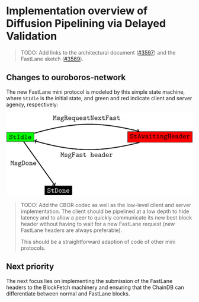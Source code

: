 # Implementation overview of Diffusion Pipelining via Delayed Validation

> TODO: Add links to the architectural document ([#3597](https://github.com/input-output-hk/ouroboros-network/pull/3579)) and the FastLane sketch ([#3569](https://github.com/input-output-hk/ouroboros-network/pull/3569)).

## Changes to ouroboros-network

The new FastLane mini protocol is modeled by this simple state machine, where `StIdle` is the initial state, and green and red indicate client and server agency, respectively:

![FastLane state machine](./fastlane-miniprotocol.png)

> TODO: Add the CBOR codec as well as the low-level client and server implementation. The client should be pipelined at a low depth to hide latency and to allow a peer to quickly communicate its new best block header without having to wait for a new FastLane request (new FastLane headers are always preferable).
>
> This should be a straightforward adaption of code of other mini protocols.

## Next priority

The next focus lies on implementing the submission of the FastLane headers to the BlockFetch machinery and ensuring that the ChainDB can differentiate between normal and FastLane blocks.
